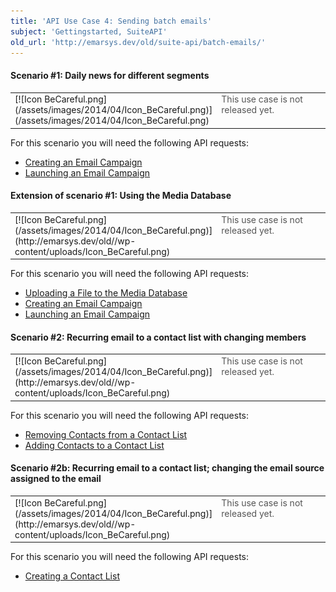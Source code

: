 ```yaml
---
title: 'API Use Case 4: Sending batch emails'
subject: 'Gettingstarted, SuiteAPI'
old_url: 'http://emarsys.dev/old/suite-api/batch-emails/'
---
```


#### Scenario #1: Daily news for different segments

<table cellpadding="1" class="wikitable" style="width: 100%; border: 0px;"><tbody><tr><td scope="col" style="text-align: left; border: 0px solid #999; vertical-align: top;" width="60px">[![Icon BeCareful.png](/assets/images/2014/04/Icon_BeCareful.png)](/assets/images/2014/04/Icon_BeCareful.png)</td> <td scope="col" style="border: 0px solid #999; vertical-align: top; color: #555555;">This use case is not released yet.</td></tr></tbody></table> For this scenario you will need the following API requests:

- [Creating an Email Campaign](http://dev.emarsys.com/suite/emails/email_create.html)
- [Launching an Email Campaign](http://dev.emarsys.com/suite/emails/launch.html)

#### Extension of scenario #1: Using the Media Database

<table cellpadding="1" class="wikitable" style="width: 100%; border: 0px;"><tbody><tr><td scope="col" style="text-align: left; border: 0px solid #999; vertical-align: top;" width="60px">[![Icon BeCareful.png](/assets/images/2014/04/Icon_BeCareful.png)](http://emarsys.dev/old//wp-content/uploads/Icon_BeCareful.png)</td> <td scope="col" style="border: 0px solid #999; vertical-align: top; color: #555555;">This use case is not released yet.</td></tr></tbody></table> For this scenario you will need the following API requests:

- [Uploading a File to the Media Database](http://dev.emarsys.com/suite/emails/media_file_upload.html)
- [Creating an Email Campaign](http://dev.emarsys.com/suite/emails/email_create.html)
- [Launching an Email Campaign](http://dev.emarsys.com/suite/emails/launch.html)

#### Scenario #2: Recurring email to a contact list with changing members

<table cellpadding="1" class="wikitable" style="width: 100%; border: 0px;"><tbody><tr><td scope="col" style="text-align: left; border: 0px solid #999; vertical-align: top;" width="60px">[![Icon BeCareful.png](/assets/images/2014/04/Icon_BeCareful.png)](http://emarsys.dev/old//wp-content/uploads/Icon_BeCareful.png)</td> <td scope="col" style="border: 0px solid #999; vertical-align: top; color: #555555;">This use case is not released yet.</td></tr></tbody></table> For this scenario you will need the following API requests:

- [Removing Contacts from a Contact List](http://dev.emarsys.com/suite/contacts/contact_list_remove_contacts.html)
- [Adding Contacts to a Contact List](http://dev.emarsys.com/suite/contacts/contact_list_add_contacts.html)

#### Scenario #2b: Recurring email to a contact list; changing the email source assigned to the email

<table cellpadding="1" class="wikitable" style="width: 100%; border: 0px;"><tbody><tr><td scope="col" style="text-align: left; border: 0px solid #999; vertical-align: top;" width="60px">[![Icon BeCareful.png](/assets/images/2014/04/Icon_BeCareful.png)](http://emarsys.dev/old//wp-content/uploads/Icon_BeCareful.png)</td> <td scope="col" style="border: 0px solid #999; vertical-align: top; color: #555555;">This use case is not released yet.</td></tr></tbody></table> For this scenario you will need the following API requests:

- [Creating a Contact List](http://dev.emarsys.com/suite/contacts/contact_list_create.html)